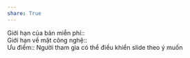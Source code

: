 ```yaml
---  
share: True  
---  
```

Giới hạn của bản miễn phí::   
Giới hạn về mặt công nghệ::   
Ưu điểm:: Người tham gia có thể điều khiển slide theo ý muốn  
